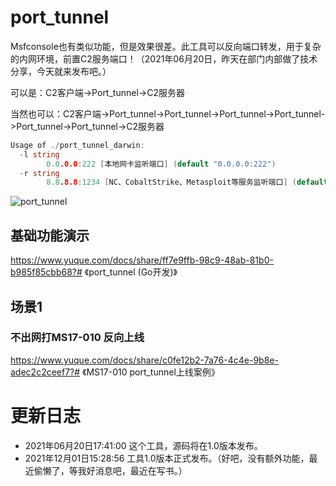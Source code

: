 # port_tunnel
Msfconsole也有类似功能，但是效果很差。此工具可以反向端口转发，用于复杂的内网环境，前置C2服务端口！（2021年06月20日，昨天在部门内部做了技术分享，今天就来发布吧。）

可以是：C2客户端->Port_tunnel->C2服务器

当然也可以：C2客户端->Port_tunnel->Port_tunnel->Port_tunnel->Port_tunnel->Port_tunnel->Port_tunnel->C2服务器

```go
Usage of ./port_tunnel_darwin:
  -l string
    	0.0.0.0:222 [本地网卡监听端口] (default "0.0.0.0:222")
  -r string
    	8.8.8.8:1234 [NC、CobaltStrike、Metasploit等服务监听端口] (default "8.8.8.8:1234")
```

![port_tunnel](https://image.3001.net/images/20210620/1624182547678.png)

## 基础功能演示

https://www.yuque.com/docs/share/ff7e9ffb-98c9-48ab-81b0-b985f85cbb68?# 《port_tunnel (Go开发)》

## 场景1

### 不出网打MS17-010 反向上线

https://www.yuque.com/docs/share/c0fe12b2-7a76-4c4e-9b8e-adec2c2ceef7?# 《MS17-010 port_tunnel上线案例》

# 更新日志

- 2021年06月20日17:41:00 这个工具，源码将在1.0版本发布。
- 2021年12月01日15:28:56 工具1.0版本正式发布。（好吧，没有额外功能，最近偷懒了，等我好消息吧，最近在写书。）
